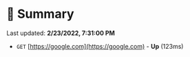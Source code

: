 # 📖 Summary
Last updated: **2/23/2022, 7:31:00 PM**

- `GET` [https://google.com](https://google.com) - **Up** (123ms)
